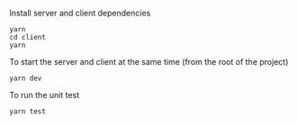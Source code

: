 Install server and client dependencies

```
yarn
cd client
yarn
```

To start the server and client at the same time (from the root of the project)

```
yarn dev
```

To run the unit test

```
yarn test
```